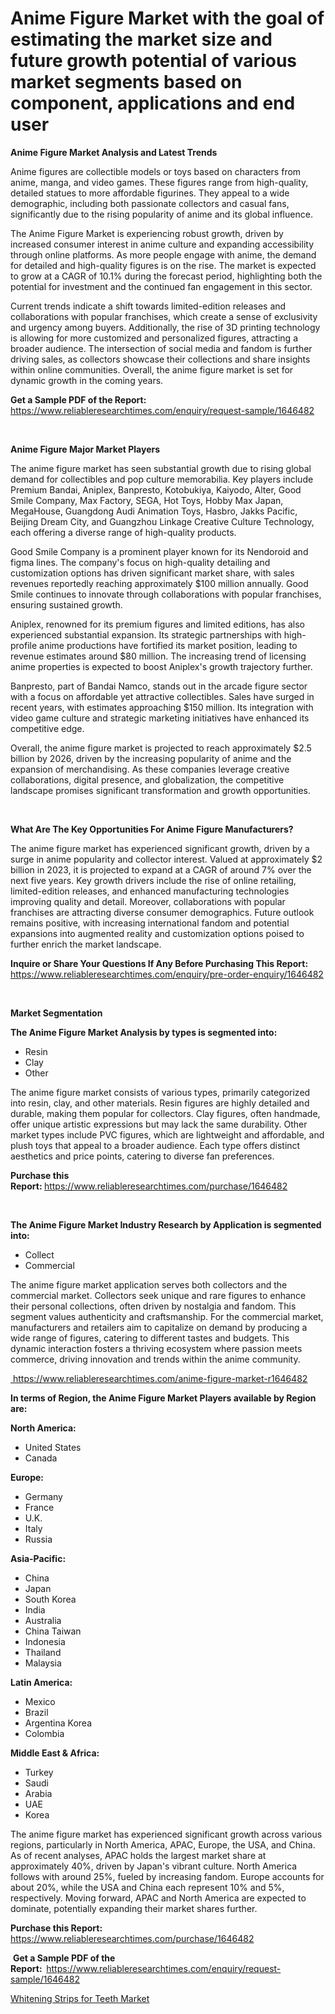 <p><h1>Anime Figure Market with the goal of estimating the market size and future growth potential of various market segments based on component, applications and end user</h1></p><p><strong>Anime Figure Market Analysis and Latest Trends</strong></p>
<p><p>Anime figures are collectible models or toys based on characters from anime, manga, and video games. These figures range from high-quality, detailed statues to more affordable figurines. They appeal to a wide demographic, including both passionate collectors and casual fans, significantly due to the rising popularity of anime and its global influence.</p><p>The Anime Figure Market is experiencing robust growth, driven by increased consumer interest in anime culture and expanding accessibility through online platforms. As more people engage with anime, the demand for detailed and high-quality figures is on the rise. The market is expected to grow at a CAGR of 10.1% during the forecast period, highlighting both the potential for investment and the continued fan engagement in this sector.</p><p>Current trends indicate a shift towards limited-edition releases and collaborations with popular franchises, which create a sense of exclusivity and urgency among buyers. Additionally, the rise of 3D printing technology is allowing for more customized and personalized figures, attracting a broader audience. The intersection of social media and fandom is further driving sales, as collectors showcase their collections and share insights within online communities. Overall, the anime figure market is set for dynamic growth in the coming years.</p></p>
<p><strong>Get a Sample PDF of the Report:&nbsp;</strong> <a href="https://www.reliableresearchtimes.com/enquiry/request-sample/1646482?utm_campaign=3281&utm_medium=2&utm_source=Github&utm_content=ia&utm_term=05042025&utm_id=anime-figure">https://www.reliableresearchtimes.com/enquiry/request-sample/1646482</a></p>
<p>&nbsp;</p>
<p><strong>Anime Figure Major Market Players</strong></p>
<p><p>The anime figure market has seen substantial growth due to rising global demand for collectibles and pop culture memorabilia. Key players include Premium Bandai, Aniplex, Banpresto, Kotobukiya, Kaiyodo, Alter, Good Smile Company, Max Factory, SEGA, Hot Toys, Hobby Max Japan, MegaHouse, Guangdong Audi Animation Toys, Hasbro, Jakks Pacific, Beijing Dream City, and Guangzhou Linkage Creative Culture Technology, each offering a diverse range of high-quality products.</p><p>Good Smile Company is a prominent player known for its Nendoroid and figma lines. The company's focus on high-quality detailing and customization options has driven significant market share, with sales revenues reportedly reaching approximately $100 million annually. Good Smile continues to innovate through collaborations with popular franchises, ensuring sustained growth.</p><p>Aniplex, renowned for its premium figures and limited editions, has also experienced substantial expansion. Its strategic partnerships with high-profile anime productions have fortified its market position, leading to revenue estimates around $80 million. The increasing trend of licensing anime properties is expected to boost Aniplex's growth trajectory further.</p><p>Banpresto, part of Bandai Namco, stands out in the arcade figure sector with a focus on affordable yet attractive collectibles. Sales have surged in recent years, with estimates approaching $150 million. Its integration with video game culture and strategic marketing initiatives have enhanced its competitive edge.</p><p>Overall, the anime figure market is projected to reach approximately $2.5 billion by 2026, driven by the increasing popularity of anime and the expansion of merchandising. As these companies leverage creative collaborations, digital presence, and globalization, the competitive landscape promises significant transformation and growth opportunities.</p></p>
<p>&nbsp;</p>
<p><strong>What Are The Key Opportunities For Anime Figure Manufacturers?</strong></p>
<p><p>The anime figure market has experienced significant growth, driven by a surge in anime popularity and collector interest. Valued at approximately $2 billion in 2023, it is projected to expand at a CAGR of around 7% over the next five years. Key growth drivers include the rise of online retailing, limited-edition releases, and enhanced manufacturing technologies improving quality and detail. Moreover, collaborations with popular franchises are attracting diverse consumer demographics. Future outlook remains positive, with increasing international fandom and potential expansions into augmented reality and customization options poised to further enrich the market landscape.</p></p>
<p><strong>Inquire or Share Your Questions If Any Before Purchasing This Report:</strong> <a href="https://www.reliableresearchtimes.com/enquiry/pre-order-enquiry/1646482?utm_campaign=3281&utm_medium=2&utm_source=Github&utm_content=ia&utm_term=05042025&utm_id=anime-figure">https://www.reliableresearchtimes.com/enquiry/pre-order-enquiry/1646482</a></p>
<p>&nbsp;</p>
<p><strong>Market Segmentation</strong></p>
<p><strong>The Anime Figure Market Analysis by types is segmented into:</strong></p>
<p><ul><li>Resin</li><li>Clay</li><li>Other</li></ul></p>
<p><p>The anime figure market consists of various types, primarily categorized into resin, clay, and other materials. Resin figures are highly detailed and durable, making them popular for collectors. Clay figures, often handmade, offer unique artistic expressions but may lack the same durability. Other market types include PVC figures, which are lightweight and affordable, and plush toys that appeal to a broader audience. Each type offers distinct aesthetics and price points, catering to diverse fan preferences.</p></p>
<p><strong>Purchase this Report:&nbsp;</strong><a href="https://www.reliableresearchtimes.com/purchase/1646482?utm_campaign=3281&utm_medium=2&utm_source=Github&utm_content=ia&utm_term=05042025&utm_id=anime-figure">https://www.reliableresearchtimes.com/purchase/1646482</a></p>
<p>&nbsp;</p>
<p><strong>The Anime Figure Market Industry Research by Application is segmented into:</strong></p>
<p><ul><li>Collect</li><li>Commercial</li></ul></p>
<p><p>The anime figure market application serves both collectors and the commercial market. Collectors seek unique and rare figures to enhance their personal collections, often driven by nostalgia and fandom. This segment values authenticity and craftsmanship. For the commercial market, manufacturers and retailers aim to capitalize on demand by producing a wide range of figures, catering to different tastes and budgets. This dynamic interaction fosters a thriving ecosystem where passion meets commerce, driving innovation and trends within the anime community.</p></p>
<p><a href="https://www.reliableresearchtimes.com/anime-figure-market-r1646482?utm_campaign=3281&utm_medium=2&utm_source=Github&utm_content=ia&utm_term=05042025&utm_id=anime-figure">&nbsp;https://www.reliableresearchtimes.com/anime-figure-market-r1646482</a></p>
<p><strong>In terms of Region, the Anime Figure Market Players available by Region are:</strong></p>
<p>
    <p> <strong> North America: </strong>
        <ul>
            <li>United States</li>
            <li>Canada</li>
        </ul>
        </p> 
    <p> <strong> Europe: </strong>
        <ul>
            <li>Germany</li>
            <li>France</li>
            <li>U.K.</li>
            <li>Italy</li>
            <li>Russia</li>
        </ul>
        </p> 
    <p> <strong> Asia-Pacific: </strong>
        <ul>
            <li>China</li>
            <li>Japan</li>
            <li>South Korea</li>
            <li>India</li>
            <li>Australia</li>
            <li>China Taiwan</li>
            <li>Indonesia</li>
            <li>Thailand</li>
            <li>Malaysia</li>
        </ul>
        </p> 
    <p> <strong> Latin America: </strong>
        <ul>
            <li>Mexico</li>
            <li>Brazil</li>
            <li>Argentina Korea</li>
            <li>Colombia</li>
        </ul>
        </p> 
    <p> <strong> Middle East & Africa: </strong>
        <ul>
            <li>Turkey</li>
            <li>Saudi</li>
            <li>Arabia</li>
            <li>UAE</li>
            <li>Korea</li>
        </ul>
    </p>
    </p>
<p><p>The anime figure market has experienced significant growth across various regions, particularly in North America, APAC, Europe, the USA, and China. As of recent analyses, APAC holds the largest market share at approximately 40%, driven by Japan's vibrant culture. North America follows with around 25%, fueled by increasing fandom. Europe accounts for about 20%, while the USA and China each represent 10% and 5%, respectively. Moving forward, APAC and North America are expected to dominate, potentially expanding their market shares further.</p></p>
<p><strong>Purchase this Report: </strong><a href="https://www.reliableresearchtimes.com/purchase/1646482?utm_campaign=3281&utm_medium=2&utm_source=Github&utm_content=ia&utm_term=05042025&utm_id=anime-figure">https://www.reliableresearchtimes.com/purchase/1646482</a></p>
<p>&nbsp;<strong>Get a Sample PDF of the Report:&nbsp;&nbsp;</strong><a href="https://www.reliableresearchtimes.com/enquiry/request-sample/1646482?utm_campaign=3281&utm_medium=2&utm_source=Github&utm_content=ia&utm_term=05042025&utm_id=anime-figure">https://www.reliableresearchtimes.com/enquiry/request-sample/1646482</a></p>
<p><strong></strong></p>
<p><p><a href="https://github.com/sharphadan/Market-Research-Report-List-1/blob/main/whitening-strips-for-teeth-market.md?utm_campaign=3281&utm_medium=2&utm_source=Github&utm_content=ia&utm_term=05042025&utm_id=anime-figure">Whitening Strips for Teeth Market</a></p></p>